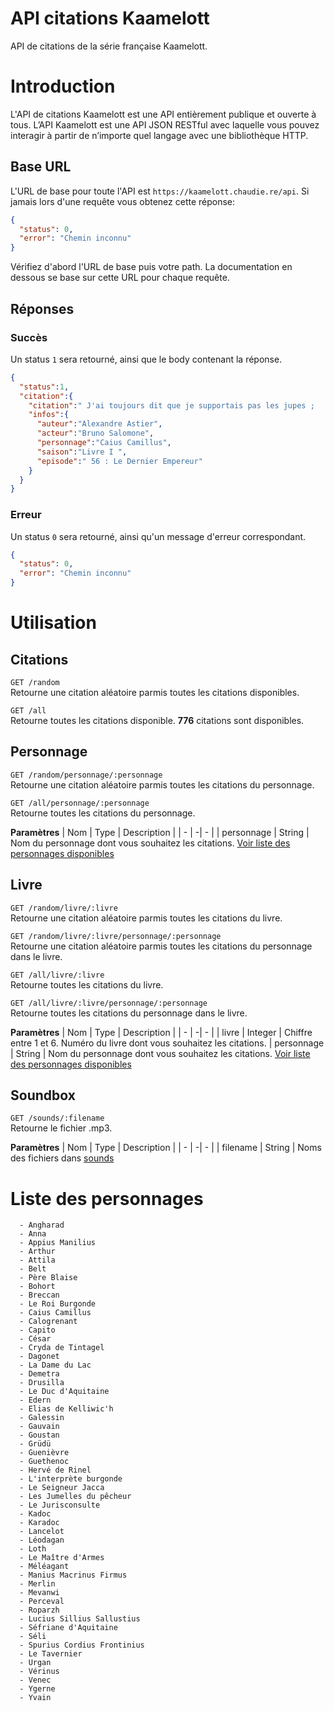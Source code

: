 
# API citations Kaamelott
API de citations de la série française Kaamelott.

# Introduction
L'API de citations Kaamelott est une API entièrement publique et ouverte à tous. L’API Kaamelott est une API JSON RESTful avec laquelle vous pouvez interagir à partir de n’importe quel langage avec une bibliothèque HTTP.

## Base URL
L'URL de base pour toute l'API est `https://kaamelott.chaudie.re/api`. Si jamais lors d'une requête vous obtenez cette réponse:  
```json
{
  "status": 0,
  "error": "Chemin inconnu"
}
```  

Vérifiez d'abord l'URL de base puis votre path. La documentation en dessous se base sur cette URL pour chaque requête.

## Réponses
### Succès
Un status `1` sera retourné, ainsi que le body contenant la réponse.  
```json
{
  "status":1,
  "citation":{
    "citation":" J'ai toujours dit que je supportais pas les jupes ;   mais c'est l'uniforme r\u00e9glementaire, j'y suis pour rien !",
    "infos":{
      "auteur":"Alexandre Astier",
      "acteur":"Bruno Salomone",
      "personnage":"Caius Camillus",
      "saison":"Livre I ",
      "episode":" 56 : Le Dernier Empereur"
    }
  }
}
```  
### Erreur
Un status `0` sera retourné, ainsi qu'un message d'erreur correspondant.  
```json
{
  "status": 0,
  "error": "Chemin inconnu"
}
```

# Utilisation
## Citations
`GET /random`  
Retourne une citation aléatoire parmis toutes les citations disponibles.

`GET /all`  
Retourne toutes les citations disponible. **776** citations sont disponibles.

## Personnage

`GET /random/personnage/:personnage`  
Retourne une citation aléatoire parmis toutes les citations du personnage.

`GET /all/personnage/:personnage`  
Retourne toutes les citations du personnage.

**Paramètres**
| Nom | Type | Description  |
| - | -|  - |
| personnage | String |  Nom du personnage dont vous souhaitez les citations. [Voir liste des personnages disponibles](#liste-des-personnages)

## Livre
`GET /random/livre/:livre`  
Retourne une citation aléatoire parmis toutes les citations du livre.

`GET /random/livre/:livre/personnage/:personnage`  
Retourne une citation aléatoire parmis toutes les citations du personnage dans le livre.  

`GET /all/livre/:livre`  
Retourne toutes les citations du livre.
  
`GET /all/livre/:livre/personnage/:personnage`  
Retourne toutes les citations du personnage dans le livre.

**Paramètres**
| Nom | Type | Description |
| - | -|  - |
| livre | Integer |  Chiffre entre 1 et 6. Numéro du livre dont vous souhaitez les citations.
| personnage | String | Nom du personnage dont vous souhaitez les citations. [Voir liste des personnages disponibles](#liste-des-personnages)

## Soundbox

`GET /sounds/:filename`  
Retourne le fichier .mp3. 

**Paramètres**
| Nom | Type | Description |
| - | -|  - |
| filename | String |  Noms des fichiers dans [sounds](/assets/sounds/)



# Liste des personnages
      - Angharad
      - Anna
      - Appius Manilius
      - Arthur
      - Attila
      - Belt
      - Père Blaise
      - Bohort
      - Breccan
      - Le Roi Burgonde
      - Caius Camillus
      - Calogrenant
      - Capito
      - César
      - Cryda de Tintagel
      - Dagonet
      - La Dame du Lac
      - Demetra
      - Drusilla
      - Le Duc d'Aquitaine
      - Edern
      - Elias de Kelliwic'h
      - Galessin
      - Gauvain
      - Goustan
      - Grüdü
      - Guenièvre
      - Guethenoc
      - Hervé de Rinel
      - L'interprète burgonde
      - Le Seigneur Jacca
      - Les Jumelles du pêcheur
      - Le Jurisconsulte
      - Kadoc
      - Karadoc
      - Lancelot
      - Léodagan
      - Loth
      - Le Maître d'Armes
      - Méléagant
      - Manius Macrinus Firmus
      - Merlin
      - Mevanwi
      - Perceval
      - Roparzh
      - Lucius Sillius Sallustius
      - Séfriane d'Aquitaine
      - Séli
      - Spurius Cordius Frontinius
      - Le Tavernier
      - Urgan
      - Vérinus
      - Venec
      - Ygerne
      - Yvain

